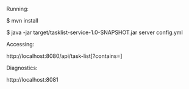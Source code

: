 Running:

$ mvn install

$ java -jar target/tasklist-service-1.0-SNAPSHOT.jar server config.yml


Accessing:

http://localhost:8080/api/task-list[?contains=<java>]

Diagnostics:

http://localhost:8081
